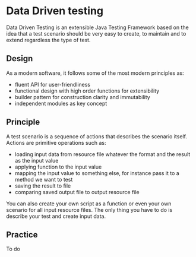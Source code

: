 # Data Driven testing

Data Driven Testing is an extensible Java Testing Framework based on the idea 
that a test scenario should be very easy to create, to maintain and to extend 
regardless the type of test. 

## Design

As a modern software, it follows some of the most modern principles as: 

* fluent API for user-friendliness
* functional design with high order functions for extensibility
* builder pattern for construction clarity and immutability
* independent modules as key concept

## Principle

A test scenario is a sequence of actions that describes the scenario itself. Actions
are primitive operations such as:
 
* loading input data from resource file whatever the format and the result as the input value
* applying function to the input value
* mapping the input value to something else, for instance pass it to a method we want to test
* saving the result to file
* comparing saved output file to output resource file

You can also create your own script as a function or even your own scenario for all
input resource files. The only thing you have to do is describe your test and create input data.

## Practice

To do
